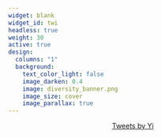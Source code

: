 ```yaml
---
widget: blank
widget_id: twi
headless: true
weight: 30
active: true
design:
  columns: "1"
  background:
    text_color_light: false
    image_darken: 0.4
    image: diversity_banner.png
    image_size: cover
    image_parallax: true
---
```

<center>
<a class="twitter-timeline" data-width="700" data-height="300" href="https://x.com/YiLu_lois?ref_src=twsrc%5Etfw">
Tweets by Yi
</a>
</center>
